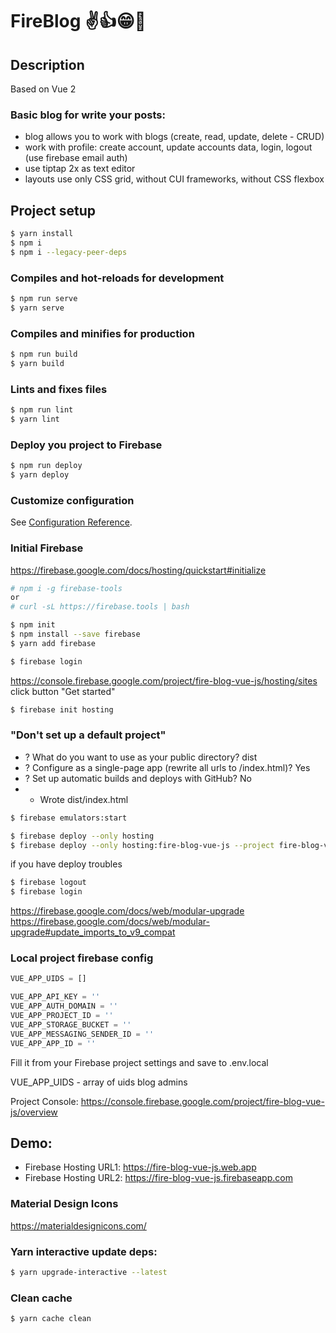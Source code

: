 # FireBlog ✌👍😁🎈

## Description
Based on Vue 2

### Basic blog for write your posts:
* blog allows you to work with blogs (create, read, update, delete - CRUD)
* work with profile: create account, update accounts data, login, logout (use firebase email auth)
* use tiptap 2x as text editor
* layouts use only CSS grid, without CUI frameworks, without CSS flexbox

## Project setup
```sh
$ yarn install
$ npm i
$ npm i --legacy-peer-deps
```

### Compiles and hot-reloads for development
```sh
$ npm run serve
$ yarn serve
```

### Compiles and minifies for production
```sh
$ npm run build
$ yarn build
```

### Lints and fixes files
```sh
$ npm run lint
$ yarn lint
```

### Deploy you project to Firebase
```sh
$ npm run deploy
$ yarn deploy
```

### Customize configuration
See [Configuration Reference](https://cli.vuejs.org/config/).


### Initial Firebase
https://firebase.google.com/docs/hosting/quickstart#initialize



```sh
# npm i -g firebase-tools
or
# curl -sL https://firebase.tools | bash

```

```sh
$ npm init
$ npm install --save firebase
$ yarn add firebase
```

```sh
$ firebase login
```

https://console.firebase.google.com/project/fire-blog-vue-js/hosting/sites
click button "Get started"


```sh
$ firebase init hosting
```


### "Don't set up a default project"

* ? What do you want to use as your public directory? dist
* ? Configure as a single-page app (rewrite all urls to /index.html)? Yes
* ? Set up automatic builds and deploys with GitHub? No
* +  Wrote dist/index.html


```sh
$ firebase emulators:start
```


```sh
$ firebase deploy --only hosting
$ firebase deploy --only hosting:fire-blog-vue-js --project fire-blog-vue-js
```

if you have deploy troubles
```sh
$ firebase logout
$ firebase login
```

https://firebase.google.com/docs/web/modular-upgrade
https://firebase.google.com/docs/web/modular-upgrade#update_imports_to_v9_compat

### Local project firebase config
```js
VUE_APP_UIDS = []

VUE_APP_API_KEY = ''
VUE_APP_AUTH_DOMAIN = ''
VUE_APP_PROJECT_ID = ''
VUE_APP_STORAGE_BUCKET = ''
VUE_APP_MESSAGING_SENDER_ID = ''
VUE_APP_APP_ID = ''
```

Fill it from your Firebase project settings and save to .env.local

VUE_APP_UIDS - array of uids blog admins

Project Console: https://console.firebase.google.com/project/fire-blog-vue-js/overview

## Demo:
* Firebase Hosting URL1: https://fire-blog-vue-js.web.app
* Firebase Hosting URL2: https://fire-blog-vue-js.firebaseapp.com


### Material Design Icons
https://materialdesignicons.com/

### Yarn interactive update deps:

```sh
$ yarn upgrade-interactive --latest
```

### Clean cache
```sh
$ yarn cache clean
```
